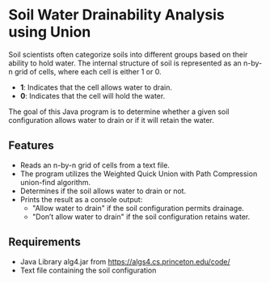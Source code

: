 # Soil Water Drainability Analysis using Union
Soil scientists often categorize soils into different groups based on their ability to hold water. The internal structure of soil is represented as an n-by-n grid of cells, where each cell is either 1 or 0.

- **1**: Indicates that the cell allows water to drain.
- **0**: Indicates that the cell will hold the water.

The goal of this Java program is to determine whether a given soil configuration allows water to drain or if it will retain the water.

## Features

- Reads an n-by-n grid of cells from a text file.
- The program utilizes the Weighted Quick Union with Path Compression union-find algorithm.
- Determines if the soil allows water to drain or not.
- Prints the result as a console output:
  - "Allow water to drain" if the soil configuration permits drainage.
  - "Don’t allow water to drain" if the soil configuration retains water.

## Requirements

- Java Library alg4.jar from https://algs4.cs.princeton.edu/code/
- Text file containing the soil configuration
